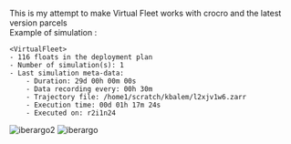 This is my attempt to make Virtual Fleet works with crocro and the latest version parcels  
Example of simulation : 
```
<VirtualFleet>
- 116 floats in the deployment plan
- Number of simulation(s): 1
- Last simulation meta-data:
	- Duration: 29d 00h 00m 00s
	- Data recording every: 00h 30m
	- Trajectory file: /home1/scratch/kbalem/l2xjv1w6.zarr
	- Execution time: 00d 01h 17m 24s
	- Executed on: r2i1n24
```
![iberargo2](https://github.com/user-attachments/assets/aec11d42-8900-4b7d-9560-8ce7e3610783)
![iberargo](https://github.com/user-attachments/assets/f4ef41b5-af5c-482e-a0b8-ec0e8e6c77a5)
